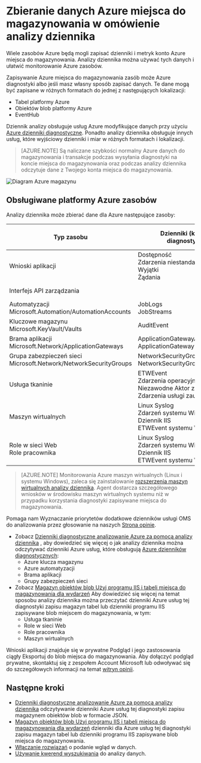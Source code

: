 <properties
    pageTitle="Zbieranie danych Azure miejsca do magazynowania w omówienie analizy dziennika | Microsoft Azure"
    description="Zasoby Azure może zapisywać dzienników oraz metryki konto Azure miejsca do magazynowania, często przy użyciu zestawu narzędzi Diagnostyka Azure. Analizy dziennika można indeksu te dane w celu jej wyszukiwania."
    services="log-analytics"
    documentationCenter=""
    authors="bandersmsft"
    manager="jwhit"
    editor=""/>

<tags
    ms.service="log-analytics"
    ms.workload="na"
    ms.tgt_pltfrm="na"
    ms.devlang="na"
    ms.topic="article"
    ms.date="10/10/2016"
    ms.author="banders"/>

# <a name="collecting-azure-storage-data-in-log-analytics-overview"></a>Zbieranie danych Azure miejsca do magazynowania w omówienie analizy dziennika

Wiele zasobów Azure będą mogli zapisać dzienniki i metryk konto Azure miejsca do magazynowania. Analizy dziennika można używać tych danych i ułatwić monitorowanie Azure zasobów.

Zapisywanie Azure miejsca do magazynowania zasób może Azure diagnostyki albo jeśli masz własny sposób zapisać danych. Te dane mogą być zapisane w różnych formatach do jednej z następujących lokalizacji:

+ Tabel platformy Azure
+ Obiektów blob platformy Azure
+ EventHub

Dziennik analizy obsługuje usług Azure modyfikujące danych przy użyciu [Azure dzienniki diagnostyczne](../monitoring-and-diagnostics/monitoring-overview-of-diagnostic-logs.md). Ponadto analizy dziennika obsługuje innych usług, które wyjściowy dzienniki i miar w różnych formatach i lokalizacji.  

>[AZURE.NOTE] Są naliczane szybkości normalny Azure danych do magazynowania i transakcje podczas wysyłania diagnostyki na koncie miejsca do magazynowania oraz podczas analizy dziennika odczytuje dane z Twojego konta miejsca do magazynowania.

![Diagram Azure magazynu](media/log-analytics-azure-storage/azure-storage-diagram.png)

## <a name="supported-azure-resources"></a>Obsługiwane platformy Azure zasobów

Analizy dziennika może zbierać dane dla Azure następujące zasoby:

| Typ zasobu | Dzienniki (kategorie diagnostyczne) | Rozwiązanie analizy dziennika |
| --------------------------------------- | -------------------------------- | --------------- |
| Wnioski aplikacji | Dostępność <br> Zdarzenia niestandardowe <br> Wyjątki <br> Żądania <br> | Wnioski aplikacji (wersja Preview) |
| Interfejs API zarządzania | | *Brak* (Wersja preview) |
| Automatyzacji <br> Microsoft.Automation/AutomationAccounts | JobLogs <br> JobStreams          | AzureAutomation (wersja Preview) |
| Kluczowe magazynu <br> Microsoft.KeyVault/Vaults               | AuditEvent                       | KeyVault (wersja Preview) |
| Brama aplikacji <br> Microsoft.Network/ApplicationGateways   | ApplicationGatewayAccessLog <br> ApplicationGatewayPerformanceLog | AzureNetworking (wersja Preview) |
| Grupa zabezpieczeń sieci <br> Microsoft.Network/NetworkSecurityGroups | NetworkSecurityGroupEvent <br> NetworkSecurityGroupRuleCounter | AzureNetworking (wersja Preview) |
| Usługa tkaninie                          | ETWEvent <br> Zdarzenia operacyjne <br> Niezawodne Aktor zdarzenia <br> Zdarzenia usługi zaufanego| ServiceFabric (wersja Preview) |
| Maszyn wirtualnych | Linux Syslog <br> Zdarzeń systemu Windows <br> Dziennik IIS <br> ETWEvent systemu Windows | *Brak* |
| Role w sieci Web <br> Role pracownika | Linux Syslog <br> Zdarzeń systemu Windows <br> Dziennik IIS <br> ETWEvent systemu Windows | *Brak* |

>[AZURE.NOTE] Monitorowania Azure maszyn wirtualnych (Linux i systemu Windows), zaleca się zainstalowanie [rozszerzenia maszyn wirtualnych analizy dziennika](log-analytics-azure-vm-extension.md). Agent dostarcza szczegółowego wniosków w środowisku maszyn wirtualnych systemu niż w przypadku korzystania diagnostyki zapisywane miejsca do magazynowania.

Pomaga nam Wyznaczanie priorytetów dodatkowe dzienników usługi OMS do analizowania przez głosowanie na naszych [Strona opinie](http://feedback.azure.com/forums/267889-azure-log-analytics/category/88086-log-management-and-log-collection-policy).


- Zobacz [Dzienniki diagnostyczne analizowanie Azure za pomocą analizy dziennika](log-analytics-azure-storage-json.md) , aby dowiedzieć się więcej o jak analizy dziennika można odczytywać dzienniki Azure usług, które obsługują [Azure dzienników diagnostycznych](../monitoring-and-diagnostics/monitoring-overview-of-diagnostic-logs.md):
  - Azure klucza magazynu
  - Azure automatyzacji
  - Brama aplikacji
  - Grupy zabezpieczeń sieci
- Zobacz [Magazyn obiektów blob Użyj programu IIS i tabeli miejsca do magazynowania dla wydarzeń](log-analytics-azure-storage-iis-table.md) Aby dowiedzieć się więcej na temat sposobu analizy dziennika można przeczytać dzienniki Azure usług tej diagnostyki zapisu magazyn tabel lub dzienniki programu IIS zapisywane blob miejscem do magazynowania, w tym:
  - Usługa tkaninie
  - Role w sieci Web
  - Role pracownika
  - Maszyn wirtualnych


Wnioski aplikacji znajduje się w prywatne Podgląd i jego zastosowania ciągły Eksportuj do blob miejsca do magazynowania. Aby dołączyć podgląd prywatne, skontaktuj się z zespołem Account Microsoft lub odwoływać się do szczegółowych informacji na temat [witryn opinii](https://feedback.azure.com/forums/267889-log-analytics/suggestions/6519248-integration-with-app-insights).

## <a name="next-steps"></a>Następne kroki

- [Dzienniki diagnostyczne analizowanie Azure za pomocą analizy dziennika](log-analytics-azure-storage-json.md) odczytywanie dzienniki Azure usług tej diagnostyki zapisu magazynem obiektów blob w formacie JSON.
- [Magazyn obiektów blob Użyj programu IIS i tabeli miejsca do magazynowania dla wydarzeń](log-analytics-azure-storage-iis-table.md) dzienniki dla Azure usług tej diagnostyki zapisu magazyn tabel lub dzienniki programu IIS zapisywane blob miejsca do magazynowania.
- [Włączanie rozwiązań](log-analytics-add-solutions.md) o podanie wgląd w danych.
- [Używanie kwerend wyszukiwania](log-analytics-log-searches.md) do analizy danych.
